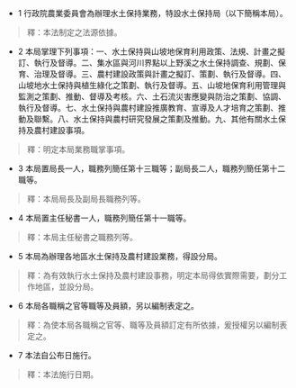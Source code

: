 * 1 行政院農業委員會為辦理水土保持業務，特設水土保持局（以下簡稱本局）。

> 釋：本法制定之法源依據。

* 2 本局掌理下列事項：一、水土保持與山坡地保育利用政策、法規、計畫之擬訂、執行及督導。二、集水區與河川界點以上野溪之水土保持調查、規劃、保育、治理及督導。三、農村建設政策與計畫之擬訂、策劃、執行及督導。四、山坡地水土保持與植生綠化之策劃、執行及督導。五、山坡地保育利用管理與監測之策劃、推動、督導及考核。六、土石流災害應變與防治之策劃、協調、執行及督導。七、水土保持與農村建設推廣教育、宣導及人才培育之策劃、推動及聯繫。八、水土保持與農村研究發展之策劃及推動。九、其他有關水土保持及農村建設事項。

> 釋：明定本局業務職掌事項。

* 3 本局置局長一人，職務列簡任第十三職等；副局長二人，職務列簡任第十二職等。

> 釋：本局局長及副局長職務列等。

* 4 本局置主任秘書一人，職務列簡任第十一職等。

> 釋：本局主任秘書之職務列等。

* 5 本局為辦理各地區水土保持及農村建設業務，得設分局。

> 釋：為有效執行水土保持及農村建設事務，明定本局得依實際需要，劃分工作地區，並設分局。

* 6 本局各職稱之官等職等及員額，另以編制表定之。

> 釋：為使本局各職稱之官等、職等及員額訂定有所依據，爰授權另以編制表定之。

* 7 本法自公布日施行。

> 釋：本法施行日期。

